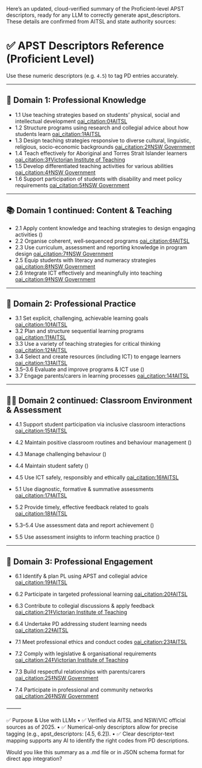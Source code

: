 Here’s an updated, cloud-verified summary of the Proficient-level APST descriptors, ready for any LLM to correctly generate apst_descriptors. These details are confirmed from AITSL and state authority sources:

# ✅ APST Descriptors Reference (Proficient Level)

Use these numeric descriptors (e.g. `4.5`) to tag PD entries accurately.

---

## 🧠 Domain 1: Professional Knowledge
- 1.1 Use teaching strategies based on students’ physical, social and intellectual development  [oai_citation:0‡AITSL](https://www.aitsl.edu.au/docs/default-source/apst-resources/download-proficient-level-descriptors-20181122.pdf?sfvrsn=79e4f33c_4&utm_source=chatgpt.com)  
- 1.2 Structure programs using research and collegial advice about how students learn  [oai_citation:1‡AITSL](https://www.aitsl.edu.au/docs/default-source/apst-resources/download-proficient-level-descriptors-20181122.pdf?sfvrsn=79e4f33c_4&utm_source=chatgpt.com)  
- 1.3 Design teaching strategies responsive to diverse cultural, linguistic, religious, socio-economic backgrounds  [oai_citation:2‡NSW Government](https://www.nsw.gov.au/education-and-training/nesa/teacher-accreditation/proficient-teacher/standard-descriptors?utm_source=chatgpt.com)  
- 1.4 Teach effectively for Aboriginal and Torres Strait Islander learners  [oai_citation:3‡Victorian Institute of Teaching](https://www.vit.vic.edu.au/sites/default/files/media/pdf/2021-07/Guide_Opportunities-for-demonstrating-the-APST-through-Inquiry-approach-0517.pdf?utm_source=chatgpt.com)  
- 1.5 Develop differentiated teaching activities for various abilities  [oai_citation:4‡NSW Government](https://www.nsw.gov.au/education-and-training/nesa/teacher-accreditation/proficient-teacher/standard-descriptors?utm_source=chatgpt.com)  
- 1.6 Support participation of students with disability and meet policy requirements  [oai_citation:5‡NSW Government](https://www.nsw.gov.au/education-and-training/nesa/teacher-accreditation/proficient-teacher/standard-descriptors?utm_source=chatgpt.com)  

---

## 📚 Domain 1 continued: Content & Teaching
- 2.1 Apply content knowledge and teaching strategies to design engaging activities ()  
- 2.2 Organise coherent, well‑sequenced programs  [oai_citation:6‡AITSL](https://www.aitsl.edu.au/docs/default-source/apst-resources/download-proficient-level-descriptors-20181122.pdf?sfvrsn=79e4f33c_4&utm_source=chatgpt.com)  
- 2.3 Use curriculum, assessment and reporting knowledge in program design  [oai_citation:7‡NSW Government](https://www.nsw.gov.au/education-and-training/nesa/teacher-accreditation/proficient-teacher/standard-descriptors?utm_source=chatgpt.com)  
- 2.5 Equip students with literacy and numeracy strategies  [oai_citation:8‡NSW Government](https://www.nsw.gov.au/education-and-training/nesa/teacher-accreditation/proficient-teacher/standard-descriptors?utm_source=chatgpt.com)  
- 2.6 Integrate ICT effectively and meaningfully into teaching  [oai_citation:9‡NSW Government](https://www.nsw.gov.au/education-and-training/nesa/teacher-accreditation/proficient-teacher/standard-descriptors?utm_source=chatgpt.com)  

---

## 🏫 Domain 2: Professional Practice
- 3.1 Set explicit, challenging, achievable learning goals  [oai_citation:10‡AITSL](https://www.aitsl.edu.au/docs/default-source/apst-resources/download-proficient-level-descriptors-20181122.pdf?sfvrsn=79e4f33c_4&utm_source=chatgpt.com)  
- 3.2 Plan and structure sequential learning programs  [oai_citation:11‡AITSL](https://www.aitsl.edu.au/docs/default-source/apst-resources/download-proficient-level-descriptors-20181122.pdf?sfvrsn=79e4f33c_4&utm_source=chatgpt.com)  
- 3.3 Use a variety of teaching strategies for critical thinking  [oai_citation:12‡AITSL](https://www.aitsl.edu.au/docs/default-source/general/documentary_evidence_proficient_teachers.pdf?sfvrsn=d90ce33c_0&utm_source=chatgpt.com)  
- 3.4 Select and create resources (including ICT) to engage learners  [oai_citation:13‡AITSL](https://www.aitsl.edu.au/docs/default-source/general/documentary_evidence_proficient_teachers.pdf?sfvrsn=d90ce33c_0&utm_source=chatgpt.com)  
- 3.5–3.6 Evaluate and improve programs & ICT use ()  
- 3.7 Engage parents/carers in learning processes  [oai_citation:14‡AITSL](https://www.aitsl.edu.au/docs/default-source/general/documentary_evidence_proficient_teachers.pdf?sfvrsn=d90ce33c_0&utm_source=chatgpt.com)  

---

## 🧘‍♀️ Domain 2 continued: Classroom Environment & Assessment
- 4.1 Support student participation via inclusive classroom interactions  [oai_citation:15‡AITSL](https://www.aitsl.edu.au/docs/default-source/apst-resources/download-proficient-level-descriptors-20181122.pdf?sfvrsn=79e4f33c_4&utm_source=chatgpt.com)  
- 4.2 Maintain positive classroom routines and behaviour management ()  
- 4.3 Manage challenging behaviour ()  
- 4.4 Maintain student safety ()  
- 4.5 Use ICT safely, responsibly and ethically  [oai_citation:16‡AITSL](https://www.aitsl.edu.au/docs/default-source/general/documentary_evidence_proficient_teachers.pdf?sfvrsn=d90ce33c_0&utm_source=chatgpt.com)  

- 5.1 Use diagnostic, formative & summative assessments  [oai_citation:17‡AITSL](https://www.aitsl.edu.au/docs/default-source/apst-resources/download-proficient-level-descriptors-20181122.pdf?sfvrsn=79e4f33c_4&utm_source=chatgpt.com)  
- 5.2 Provide timely, effective feedback related to goals  [oai_citation:18‡AITSL](https://www.aitsl.edu.au/docs/default-source/apst-resources/download-proficient-level-descriptors-20181122.pdf?sfvrsn=79e4f33c_4&utm_source=chatgpt.com)  
- 5.3–5.4 Use assessment data and report achievement ()  
- 5.5 Use assessment insights to inform teaching practice ()  

---

## 🤝 Domain 3: Professional Engagement
- 6.1 Identify & plan PL using APST and collegial advice  [oai_citation:19‡AITSL](https://www.aitsl.edu.au/docs/default-source/apst-resources/download-proficient-level-descriptors-20181122.pdf?sfvrsn=79e4f33c_4&utm_source=chatgpt.com)  
- 6.2 Participate in targeted professional learning  [oai_citation:20‡AITSL](https://www.aitsl.edu.au/docs/default-source/apst-resources/download-proficient-level-descriptors-20181122.pdf?sfvrsn=79e4f33c_4&utm_source=chatgpt.com)  
- 6.3 Contribute to collegial discussions & apply feedback  [oai_citation:21‡Victorian Institute of Teaching](https://www.vit.vic.edu.au/sites/default/files/media/pdf/2023-06/Document_Getting-to-know-the-APST-at-the-Proficient-Level%20%28online%20version%29.pdf?utm_source=chatgpt.com)  
- 6.4 Undertake PD addressing student learning needs  [oai_citation:22‡AITSL](https://www.aitsl.edu.au/docs/default-source/general/documentary_evidence_proficient_teachers.pdf?sfvrsn=d90ce33c_0&utm_source=chatgpt.com)  

- 7.1 Meet professional ethics and conduct codes  [oai_citation:23‡AITSL](https://www.aitsl.edu.au/docs/default-source/apst-resources/download-proficient-level-descriptors-20181122.pdf?sfvrsn=79e4f33c_4&utm_source=chatgpt.com)  
- 7.2 Comply with legislative & organisational requirements  [oai_citation:24‡Victorian Institute of Teaching](https://www.vit.vic.edu.au/sites/default/files/media/pdf/2023-06/Document_Getting-to-know-the-APST-at-the-Proficient-Level%20%28online%20version%29.pdf?utm_source=chatgpt.com)  
- 7.3 Build respectful relationships with parents/carers  [oai_citation:25‡NSW Government](https://www.nsw.gov.au/education-and-training/nesa/teacher-accreditation/proficient-teacher/standard-descriptors?utm_source=chatgpt.com)  
- 7.4 Participate in professional and community networks  [oai_citation:26‡NSW Government](https://www.nsw.gov.au/education-and-training/nesa/teacher-accreditation/proficient-teacher/standard-descriptors?utm_source=chatgpt.com)  


⸻

✅ Purpose & Use with LLMs
	•	✅ Verified via AITSL and NSW/VIC official sources as of 2025.
	•	✅ Numerical-only descriptors allow for precise tagging (e.g., apst_descriptors: [4.5, 6.2]).
	•	✅ Clear descriptor-text mapping supports any AI to identify the right codes from PD descriptions.

Would you like this summary as a .md file or in JSON schema format for direct app integration?
